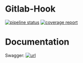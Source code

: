 # Gitlab-Hook 

[![pipeline status](https://gitlab.com/nerzhul/bot/badges/master/pipeline.svg)](https://gitlab.com/nerzhul/bot/commits/master)
[![coverage report](https://gitlab.com/nerzhul/bot/badges/master/coverage.svg)](http://nerzhul.gitlab.io/bot/coverage.html)

# Documentation

Swagger: [![url](https://nerzhul.gitlab.io/bot/swagger/)](https://nerzhul.gitlab.io/bot/swagger/)
